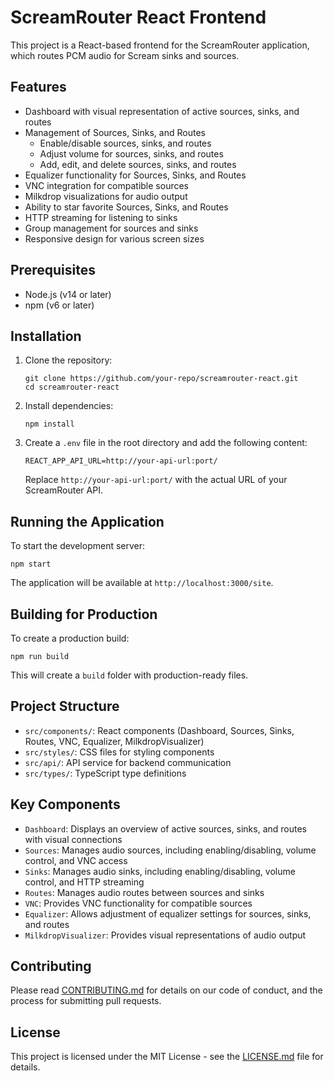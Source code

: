# ScreamRouter React Frontend

This project is a React-based frontend for the ScreamRouter application, which routes PCM audio for Scream sinks and sources.

## Features

- Dashboard with visual representation of active sources, sinks, and routes
- Management of Sources, Sinks, and Routes
  - Enable/disable sources, sinks, and routes
  - Adjust volume for sources, sinks, and routes
  - Add, edit, and delete sources, sinks, and routes
- Equalizer functionality for Sources, Sinks, and Routes
- VNC integration for compatible sources
- Milkdrop visualizations for audio output
- Ability to star favorite Sources, Sinks, and Routes
- HTTP streaming for listening to sinks
- Group management for sources and sinks
- Responsive design for various screen sizes

## Prerequisites

- Node.js (v14 or later)
- npm (v6 or later)

## Installation

1. Clone the repository:
   ```
   git clone https://github.com/your-repo/screamrouter-react.git
   cd screamrouter-react
   ```

2. Install dependencies:
   ```
   npm install
   ```

3. Create a `.env` file in the root directory and add the following content:
   ```
   REACT_APP_API_URL=http://your-api-url:port/
   ```
   Replace `http://your-api-url:port/` with the actual URL of your ScreamRouter API.

## Running the Application

To start the development server:

```
npm start
```

The application will be available at `http://localhost:3000/site`.

## Building for Production

To create a production build:

```
npm run build
```

This will create a `build` folder with production-ready files.

## Project Structure

- `src/components/`: React components (Dashboard, Sources, Sinks, Routes, VNC, Equalizer, MilkdropVisualizer)
- `src/styles/`: CSS files for styling components
- `src/api/`: API service for backend communication
- `src/types/`: TypeScript type definitions

## Key Components

- `Dashboard`: Displays an overview of active sources, sinks, and routes with visual connections
- `Sources`: Manages audio sources, including enabling/disabling, volume control, and VNC access
- `Sinks`: Manages audio sinks, including enabling/disabling, volume control, and HTTP streaming
- `Routes`: Manages audio routes between sources and sinks
- `VNC`: Provides VNC functionality for compatible sources
- `Equalizer`: Allows adjustment of equalizer settings for sources, sinks, and routes
- `MilkdropVisualizer`: Provides visual representations of audio output

## Contributing

Please read [CONTRIBUTING.md](CONTRIBUTING.md) for details on our code of conduct, and the process for submitting pull requests.

## License

This project is licensed under the MIT License - see the [LICENSE.md](LICENSE.md) file for details.
